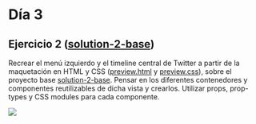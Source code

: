 ﻿# Día 3


## Ejercicio 2 ([solution-2-base](solution-2-base))

Recrear el menú izquierdo y el timeline central de Twitter a partir de la
maquetación en HTML y CSS ([preview.html](solution-2-base/preview.html) y
[preview.css](solution-2-base/preview.css)), sobre el proyecto base
[solution-2-base](solution-2-base). Pensar en los diferentes contenedores y
componentes reutilizables de dicha vista y crearlos. Utilizar props, prop-types
y CSS modules para cada componente.

![](doc-images/exercise-2.png)

